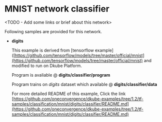 # MNIST network classifier
<TODO - Add some links or brief about this network>

Following samples are provided for this network.
- **digits**

    This example is derived from [tensorflow example]([https://github.com/tensorflow/models/tree/master/official/mnist](https://github.com/tensorflow/models/tree/master/official/mnist) and modified to run on Dkube Platform.

    Program is avaliable @ **digits/classifier/program**

    Program trains on *digits* dataset which available @ **digits/classifier/data**

    For more detailed README of this example, Click the link [https://github.com/oneconvergence/dkube-examples/tree/1.2/tf-samples/classification/mnist/digits/classifier/README.md](https://github.com/oneconvergence/dkube-examples/tree/1.2/tf-samples/classification/mnist/digits/classifier/README.md)


